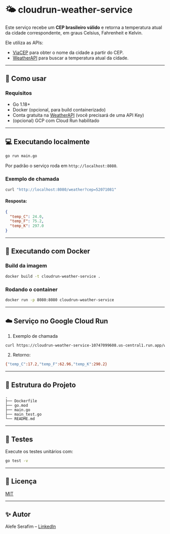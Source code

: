 # 🌤️ cloudrun-weather-service

Este serviço recebe um **CEP brasileiro válido** e retorna a temperatura atual da cidade correspondente, em graus Celsius, Fahrenheit e Kelvin.

Ele utiliza as APIs:
- [ViaCEP](https://viacep.com.br/) para obter o nome da cidade a partir do CEP.
- [WeatherAPI](https://www.weatherapi.com/) para buscar a temperatura atual da cidade.

---

## 🚀 Como usar

### Requisitos

- Go 1.18+
- Docker (opcional, para build containerizado)
- Conta gratuita na [WeatherAPI](https://www.weatherapi.com/) (você precisará de uma API Key)
- (opcional) GCP com Cloud Run habilitado

---

## 💻 Executando localmente

```bash
go run main.go
````

Por padrão o serviço roda em `http://localhost:8080`.

### Exemplo de chamada

```bash
curl "http://localhost:8080/weather?cep=52071081"
```

#### Resposta:

```json
{
  "temp_C": 24.0,
  "temp_F": 75.2,
  "temp_K": 297.0
}
```

---

## 🐳 Executando com Docker

### Build da imagem

```bash
docker build -t cloudrun-weather-service .
```

### Rodando o container

```bash
docker run -p 8080:8080 cloudrun-weather-service
```

---

## ☁️ Serviço no Google Cloud Run

1. Exemplo de chamada

```bash
curl https://cloudrun-weather-service-10747099608.us-central1.run.app/weather?cep=52071081
```

2. Retorno:

```bash
{"temp_C":17.2,"temp_F":62.96,"temp_K":290.2}
```
---

## 📂 Estrutura do Projeto

```
.
├── Dockerfile
├── go.mod
├── main.go
├── main_test.go
└── README.md
```
---

## 🧪 Testes

Execute os testes unitários com:

```bash
go test -v
```

---

## 📄 Licença

[MIT](LICENSE)

---

## ✨ Autor

Alefe Serafim – [LinkedIn](https://www.linkedin.com/in/alefeserafim)
